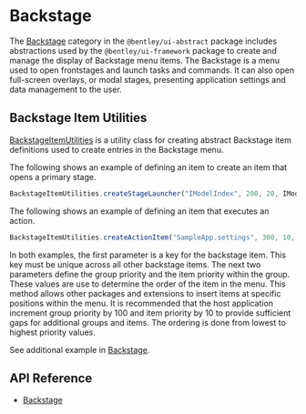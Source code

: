 # Backstage

The [Backstage]($appui-abstract:Backstage) category in the `@bentley/ui-abstract` package includes abstractions used by the `@bentley/ui-framework` package to create and manage the display of Backstage menu items.
The Backstage is a menu used to open frontstages and launch tasks and commands. It can also open full-screen overlays, or modal stages, presenting application settings and data management to the user.

## Backstage Item Utilities

[BackstageItemUtilities]($appui-abstract) is a utility class for creating abstract Backstage item definitions used to create entries in the Backstage menu.

The following shows an example of defining an item to create an item that opens a primary stage.

```ts
BackstageItemUtilities.createStageLauncher("IModelIndex", 200, 20, IModelApp.i18n.translate("SampleApp:backstage.imodelindex"), undefined, "icon-placeholder"),
```

The following shows an example of defining an item that executes an action.

```ts
BackstageItemUtilities.createActionItem("SampleApp.settings", 300, 10, () => FrontstageManager.openModalFrontstage(new SettingsModalFrontstage()), IModelApp.i18n.translate("SampleApp:backstage.testFrontstage6"), undefined, "icon-placeholder"),
```

In both examples, the first parameter is a key for the backstage item. This key must be unique across all other backstage items. The next two parameters define the group priority and the item priority within the group.  These values are use to determine the order of the item in the menu. This method allows other packages and extensions to insert items at specific positions within the menu.  It is recommended that the host application increment group priority by 100 and item priority by 10 to provide sufficient gaps for additional groups and items. The ordering is done from lowest to highest priority values.

See additional example in [Backstage](../../../learning/ui/framework/Backstage.md).

## API Reference

- [Backstage]($appui-abstract:Backstage)
